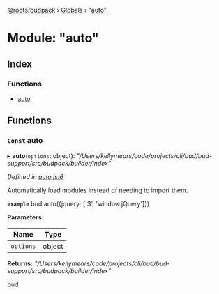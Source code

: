 [@roots/budpack](../README.md) › [Globals](../globals.md) › ["auto"](_auto_.md)

# Module: "auto"

## Index

### Functions

* [auto](_auto_.md#const-auto)

## Functions

### `Const` auto

▸ **auto**(`options`: object): *"/Users/kellymears/code/projects/cli/bud/bud-support/src/budpack/builder/index"*

*Defined in [auto.js:6](https://github.com/roots/bud-support/blob/a7a0906/src/budpack/builder/api/auto.js#L6)*

Automatically load modules instead of needing to import them.

**`example`** bud.auto({jquery: ['$', 'window.jQuery']})

**Parameters:**

Name | Type |
------ | ------ |
`options` | object |

**Returns:** *"/Users/kellymears/code/projects/cli/bud/bud-support/src/budpack/builder/index"*

bud
